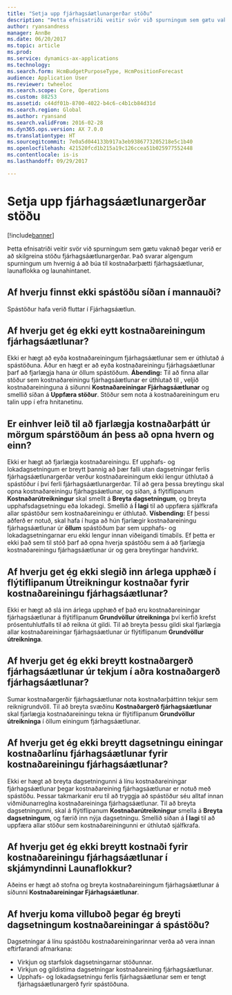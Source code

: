 ```yaml
---
title: "Setja upp fjárhagsáætlunargerðar stöðu"
description: "Þetta efnisatriði veitir svör við spurningum sem gætu vaknað þegar verið er að skilgreina stöðu fjárhagsáætlunargerðar. Það svarar algengum spurningum um hvernig á að búa til kostnaðarþætti fjárhagsáætlunar, launaflokka og launahintanet."
author: ryansandness
manager: AnnBe
ms.date: 06/20/2017
ms.topic: article
ms.prod: 
ms.service: dynamics-ax-applications
ms.technology: 
ms.search.form: HcmBudgetPurposeType, HcmPositionForecast
audience: Application User
ms.reviewer: twheeloc
ms.search.scope: Core, Operations
ms.custom: 88253
ms.assetid: c44df01b-8700-4022-b4c6-c4b1cb84d31d
ms.search.region: Global
ms.author: ryansand
ms.search.validFrom: 2016-02-28
ms.dyn365.ops.version: AX 7.0.0
ms.translationtype: HT
ms.sourcegitcommit: 7e0a5d044133b917a3eb9386773205218e5c1b40
ms.openlocfilehash: 421520fcd1b215a19c126ccea51b025977552448
ms.contentlocale: is-is
ms.lasthandoff: 09/29/2017

---
```


# <a name="position-budgeting-troubleshooting"></a>Setja upp fjárhagsáætlunargerðar stöðu

[!include[banner](../includes/banner.md)]


Þetta efnisatriði veitir svör við spurningum sem gætu vaknað þegar verið er að skilgreina stöðu fjárhagsáætlunargerðar. Það svarar algengum spurningum um hvernig á að búa til kostnaðarþætti fjárhagsáætlunar, launaflokka og launahintanet. 

<a name="why-cant-i-find-the-forecast-position-page-in-human-resources"></a>Af hverju finnst ekki spástöðu síðan í mannauði?
---------------------------------------------------------------

Spástöður hafa verið fluttar í Fjárhagsáætlun.

## <a name="why-cant-i-delete-a-budget-cost-element"></a>Af hverju get ég ekki eytt kostnaðareiningum fjárhagsáætlunar?
Ekki er hægt að eyða kostnaðareiningum fjárhagsáætlunar sem er úthlutað á spástöðuna. Áður en hægt er að eyða kostnaðareiningu fjárhagsáætlunar þarf að fjarlægja hana úr öllum spástöðum. **Ábending:** Til að finna allar stöður sem kostnaðareiningu fjárhagsáætlunar er úthlutað til , veljið kostnaðareininguna á síðunni **Kostnaðareiningar Fjárhagsáætlunar** og smellið síðan á **Uppfæra stöður**. Stöður sem nota á kostnaðareiningum eru talin upp í efra hnitanetinu.

## <a name="how-can-i-remove-a-cost-element-from-multiple-forecast-positions-without-opening-each-one"></a>Er einhver leið til að fjarlægja kostnaðarþátt úr mörgum spárstöðum án þess að opna hvern og einn?
Ekki er hægt að fjarlægja kostnaðareiningu. Ef upphafs- og lokadagsetningum er breytt þannig að þær falli utan dagsetningar ferlis fjárhagsáætlunargerðar verður kostnaðareiningum ekki lengur úthlutað á spástöður í því ferli fjárhagsáætlunargerðar. Til að gera þessa breytingu skal opna kostnaðareiningu fjárhagsáætlunar, og síðan, á flýtiflipanum **Kostnaðarútreikningur** skal smellt á **Breyta dagsetningum**, og breyta upphafsdagsetningu eða lokadegi. Smellið á **Í lagi** til að uppfæra sjálfkrafa allar spástöður sem kostnaðareiningu er úthlutað. **Vísbending:** Ef þessi aðferð er notuð, skal hafa í huga að hún fjarlægir kostnaðareiningu fjárhagsáætlunar úr **öllum** spástöðum þar sem upphafs- og lokadagsetningarnar eru ekki lengur innan viðeigandi tímabils. Ef þetta er ekki það sem til stóð þarf að opna hverja spástöðu sem á að fjarlægja kostnaðareiningu fjárhagsáætlunar úr og gera breytingar handvirkt.

## <a name="why-cant-i-enter-an-annual-amount-on-the-cost-calculation-fasttab-for-the-budget-cost-element"></a>Af hverju get ég ekki slegið inn árlega upphæð í flýtiflipanum Útreikningur kostnaðar fyrir kostnaðareiningu fjárhagsáætlunar?
Ekki er hægt að slá inn árlega upphæð ef það eru kostnaðareiningar fjárhagsáætlunar á flýtiflipanum **Grundvöllur útreikninga** því kerfið krefst prósentuhlutfalls til að reikna út gildi. Til að breyta þessu gildi skal fjarlægja allar kostnaðareiningar fjárhagsáætlunar úr flýtiflipanum **Grundvöllur útreikninga**.

## <a name="why-cant-i-change-the-budget-cost-type-from-earning-to-another-budget-cost-type"></a>Af hverju get ég ekki breytt kostnaðargerð fjárhagsáætlunar úr tekjum í aðra kostnaðargerð fjárhagsáætlunar?
Sumar kostnaðargerðir fjárhagsáætlunar nota kostnaðarþáttinn tekjur sem reiknigrundvöll. Til að breyta svæðinu **Kostnaðargerð fjárhagsáætlunar** skal fjarlægja kostnaðareiningu tekna úr flýtiflipanum **Grundvöllur útreikninga** í öllum einingum fjárhagsáætlunar.

## <a name="why-cant-i-change-the-date-on-budget-cost-element-lines-for-a-budget-cost-element"></a>Af hverju get ég ekki breytt dagsetningu einingar kostnaðarlínu fjárhagsáætlunar fyrir kostnaðareiningu fjárhagsáætlunar?
Ekki er hægt að breyta dagsetningunni á línu kostnaðareiningar fjárhagsáætlunar þegar kostnaðareining fjárhagsáætlunar er notuð með spástöðu. Þessar takmarkanir eru til að tryggja að spástöður séu alltaf innan viðmiðunarreglna kostnaðareininga fjárhagsáætlunar. Til að breyta dagsetningunni, skal á flýtiflipanum **Kostnaðarútreikningur** smella á **Breyta dagsetningum**, og færið inn nýja dagsetningu. Smellið síðan á **Í lagi** til að uppfæra allar stöður sem kostnaðareiningunni er úthlutað sjálfkrafa.

## <a name="why-cant-i-change-the-costs-for-a-budget-cost-element-on-the-compensation-group-page"></a>Af hverju get ég ekki breytt kostnaði fyrir kostnaðareiningu fjárhagsáætlunar í skjámyndinni Launaflokkur?
Aðeins er hægt að stofna og breyta kostnaðareiningum fjárhagsáætlunar á síðunni **Kostnaðareiningar Fjárhagsáætlunar**.

## <a name="why-do-i-receive-an-error-message-when-i-change-the-dates-for-a-cost-element-on-a-forecast-position"></a>Af hverju koma villuboð þegar ég breyti dagsetningum kostnaðareiningar á spástöðu?
Dagsetningar á línu spástöðu kostnaðareiningarinnar verða að vera innan eftirfarandi afmarkana:

-   Virkjun og starfslok dagsetningarnar stöðunnar.
-   Virkjun og gildistíma dagsetningar kostnaðareining fjárhagsáætlunar.
-   Upphafs- og lokadagsetningu ferlis fjárhagsáætlunar sem er tengt fjárhagsáætlunargerð fyrir spástöðuna.





